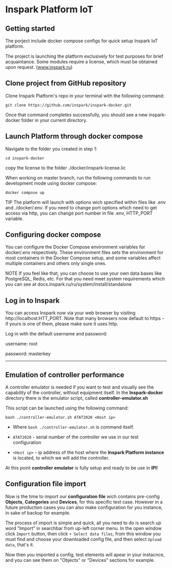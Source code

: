 # Inspark Platform IoT

## Getting started

The porject include docker compose configs for quick setup Inspark IoT platform.

The project is launching the platform exclusively for test purposes for brief acquaintance. Some modules require a license, which must be obtained upon request. (www.inspark.ru)

## Clone project from GitHub repository

Clone Inspark Platform's repo in your terminal with the following command:
```
git clone https://github.com/inspark/inspark-docker.git
```

Once that command completes successfully, you should see a new inspark-docker folder in your current directory.

## Launch Platform through docker compose

Navigate to the folder you created in step 1:
```
cd inspark-docker
```
copy the license to the folder ./docker/inspark-license.lic

When working on master branch, run the following commands to run development mode using docker compose:

```
docker compose up
```


TIP
The platform will launch with options wich specified within files like .env and ./docker/.env.
If you need to change port options which need to get access via http, you can change port number in file .env, HTTP_PORT variable.


## Configuring docker compose

You can configure the Docker Compose environment variables for docker/.env  respectively. These environment files sets the environment for most containers in the Docker Compose setup, and some variables affect multiple containers and others only single ones.

NOTE
If you feel like that, you can choose to use your own data bases like PostgreSQL, Redis, etc. For that you need meet system requirements which you can see at docs.inspark.ru/ru/system/install/standalone


## Log in to Inspark
You can access Inspark now via your web browser by visiting http://localhost:HTT_PORT. Note that many browsers now default to https - if yours is one of them, please make sure it uses http.

Log in with the default username and password:

username: root

password: masterkey

---

## Emulation of controller performance
A controller emulator is needed if you want to test and visually see the capability of the controller, without equipment itself.
In the **Inspark-docker** directory there is the emulator script, called **controller-emulator.sh**

This script can be launched using the following command:
```
bash ./controller-emulator.sh ATAT2020 <Host ip>
```
- Where `bash ./controller-emulator.sh` is command itself.

- `ATAT2020` - serial number of the controller we use in our test configuration

- `<Host ip>` - ip address of the host where the **Inspark Platform instance** is located, to which we will add the controller.

At this point **controller emulator** is fully setup and ready to be use in **IPI**!

## Configuration file import
Now is the time to import our **configuration file** wich contains pre-config **Objects**, **Categories** and **Devices**, for this specific test case. However in a future production cases you can also make configuration for you instance, in sake of backup for example.

The process of import is simple and quick, all you need to do is search up word "Import" in searchbar from up-left corner menu.
In the open window click `Import` button, then click `+ Select data files`, from this window you must find and choose your downloaded config file, and then select `Upload data`, that's it.

Now then you imported a config, test elements will apear in your instacnce, and you can see them on "Objects" or "Devices" sections for example.





